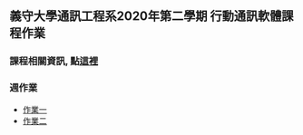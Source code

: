 ## 義守大學通訊工程系2020年第二學期 行動通訊軟體課程作業

### 課程相關資訊, 點[這裡](https://ypnie108.github.io/2021ISU/android_content)

### 週作業

   - [作業一](https://ypnie108.github.io/2021ISU/homework1)
   - [作業二](https://ypnie108.github.io/2021ISU/homework2)

